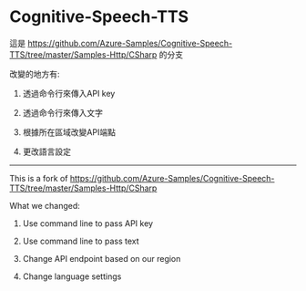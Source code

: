# Cognitive-Speech-TTS

這是 https://github.com/Azure-Samples/Cognitive-Speech-TTS/tree/master/Samples-Http/CSharp 的分支

改變的地方有:

1. 透過命令行來傳入API key

2. 透過命令行來傳入文字

3. 根據所在區域改變API端點

4. 更改語言設定

***

This is a fork of https://github.com/Azure-Samples/Cognitive-Speech-TTS/tree/master/Samples-Http/CSharp

What we changed:

1. Use command line to pass API key

2. Use command line to pass text

3. Change API endpoint based on our region

4. Change language settings